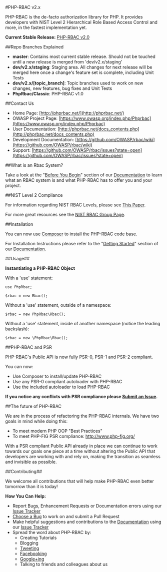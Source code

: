 #PHP-RBAC v2.x

PHP-RBAC is the de-facto authorization library for PHP. It provides developers with NIST Level 2 Hierarchical Role Based Access Control and more, in the fastest implementation yet.

**Current Stable Release:** [PHP-RBAC v2.0](https://sourceforge.net/projects/phprbac/files/latest/download?source=dlp)

##Repo Branches Explained

* **master**: Contains most current stable release. Should not be touched until a new release is merged from 'dev/v2.x/staging'
* **dev/v2.x/staging**: Staging area. All changes for next release will be merged here once a change's feature set is complete, including Unit Tests
* **dev/v2.x/[topic_branch]**: Topic branches used to work on new changes, new features, bug fixes and Unit Tests
* **PhpRbac/Classic**: PHP-RBAC v1.0

##Contact Us

* Home Page: [http://phprbac.net/](http://phprbac.net/)
* OWASP Project Page: [https://www.owasp.org/index.php/Phprbac](https://www.owasp.org/index.php/Phprbac)
* User Documentation: [http://phprbac.net/docs_contents.php](http://phprbac.net/docs_contents.php)
* Development Documentation: [https://github.com/OWASP/rbac/wiki](https://github.com/OWASP/rbac/wiki)
* Support: [https://github.com/OWASP/rbac/issues?state=open](https://github.com/OWASP/rbac/issues?state=open)

##What is an Rbac System?

Take a look at the "[Before You Begin](http://phprbac.net/docs_before_you_begin.php)" section of our [Documentation](http://phprbac.net/docs_contents.php) to learn what an RBAC system is and what PHP-RBAC has to offer you and your project.

##NIST Level 2 Compliance

For information regarding NIST RBAC Levels, please see [This Paper](http://csrc.nist.gov/rbac/sandhu-ferraiolo-kuhn-00.pdf).

For more great resources see the [NIST RBAC Group Page](http://csrc.nist.gov/groups/SNS/rbac/).

##Installation

You can now use [Composer](https://getcomposer.org/) to install the PHP-RBAC code base.

For Installation Instructions please refer to the "[Getting Started](http://phprbac.net/docs_getting_started.php)" section of our [Documentation](http://phprbac.net/docs_contents.php).

##Usage##

**Instantiating a PHP-RBAC Object**
    
With a 'use' statement:

    use PhpRbac;

    $rbac = new Rbac();

Without a 'use' statement, outside of a namespace:

    $rbac = new PhpRbac\Rbac();

Without a 'use' statement, inside of another namespace (notice the leading backslash):

    $rbac = new \PhpRbac\Rbac();
    
##PHP-RBAC and PSR

PHP-RBAC's Public API is now fully PSR-0, PSR-1 and PSR-2 compliant.

You can now:

* Use Composer to install/update PHP-RBAC
* Use any PSR-0 compliant autoloader with PHP-RBAC
* Use the included autoloader to load PHP-RBAC

**If you notice any conflicts with PSR compliance please [Submit an Issue](https://github.com/OWASP/rbac/issues/new).**

##The future of PHP-RBAC

We are in the process of refactoring the PHP-RBAC internals. We have two goals in mind while doing this:

* To meet modern PHP OOP "Best Practices"
* To meet PHP-FIG PSR compliance: http://www.php-fig.org/

With a PSR compliant Public API already in place we can continue to work towards our goals one piece at a
time without altering the Public API that developers are working with and rely on, making the transition as
seamless and invisible as possible.

##Contributing##

We welcome all contributions that will help make PHP-RBAC even better tomorrow than it is today!

**How You Can Help:**

* Report Bugs, Enhancement Requests or Documentation errors using our [Issue Tracker](https://github.com/OWASP/rbac/issues?state=open)
* [Choose a Bug](https://github.com/OWASP/rbac/issues?state=open) to work on and submit a Pull Request
* Make helpful suggestions and contributions to the [Documentation](http://phprbac.net/docs_contents.php) using our [Issue Tracker](https://github.com/OWASP/rbac/issues?state=open)
* Spread the word about PHP-RBAC by:
    * Creating Tutorials
    * Blogging
    * [Tweeting](https://twitter.com/)
    * [Facebooking](https://www.facebook.com/)
    * [Google+ing](https://plus.google.com/)
    * Talking to friends and colleagues about us
